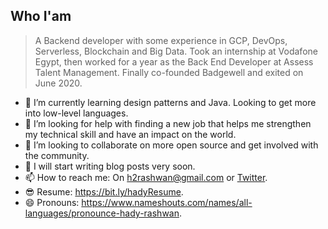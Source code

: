 ## Who I'am
> A Backend developer with some experience in GCP, DevOps, Serverless, Blockchain and Big Data. Took an internship at Vodafone Egypt, then worked for a year as the Back End Developer at Assess Talent Management. Finally co-founded Badgewell and exited on June 2020.

- 🌱 I’m currently learning design patterns and Java. Looking to get more into low-level languages.
- 🤔 I’m looking for help with finding a new job that helps me strengthen my technical skill and have an impact on the world.
- 👯 I’m looking to collaborate on more open source and get involved with the community. 
- 💪 I will start writing blog posts very soon.
- 📫 How to reach me: On h2rashwan@gmail.com or [Twitter](https://www.twitter.com/h2rashwan).
- 😎 Resume: https://bit.ly/hadyResume.
- 😄 Pronouns: https://www.nameshouts.com/names/all-languages/pronounce-hady-rashwan.
